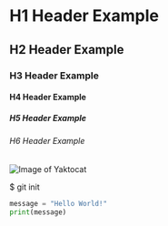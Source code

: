 # H1 Header Example
## H2 Header Example
### H3 Header Example
#### H4 Header Example
##### H5 Header Example
###### H6 Header Example
![Image of Yaktocat](https://octodex.github.com/images/yaktocat.png)

$ git init
```python
message = "Hello World!"
print(message)
```

